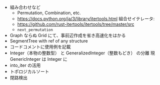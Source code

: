 * 組み合わせなど
    * Permutation, Combination, etc.
    * https://docs.python.org/ja/3/library/itertools.html 組合せイテレータ:
    * https://github.com/rust-itertools/itertools/tree/master/src
    * `next_permutation`
* Graph ならぬ Grid にて、事前辺作成を省き高速化をはかる
* SegmentTree with ref of any structure
* コードコメントに使用例を記載
* Integer（本物の整数型） と GeneralizedInteger（整数もどき） の分離 現 GenericInteger は Integer に
* into_iter の活用
* トポロジカルソート
* 閉路検出